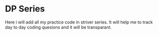 # DP Series
Here i will add all my practice code in striver series. It will help me to track day to day coding quesions and it will be transparant.

